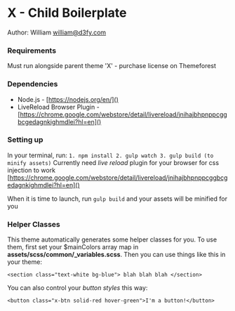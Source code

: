 # X - Child Boilerplate
Author: William <william@d3fy.com>

### Requirements
Must run alongside parent theme 'X' - purchase license on Themeforest

### Dependencies
- Node.js - [https://nodejs.org/en/]()
- LiveReload Browser Plugin - [https://chrome.google.com/webstore/detail/livereload/jnihajbhpnppcggbcgedagnkighmdlei?hl=en]()


### Setting up

In your terminal, run:
`
	1. npm install
	2. gulp watch
  3. gulp build (to minify assets)
`
Currently need *live reload* plugin for your browser for css injection to work [https://chrome.google.com/webstore/detail/livereload/jnihajbhpnppcggbcgedagnkighmdlei?hl=en]()

When it is time to launch, run `gulp build` and your assets will be minified for you

### Helper Classes
This theme automatically generates some helper classes for you. To use them, first set your $mainColors array map in **assets/scss/common/_variables.scss**. Then you can use things like this in your theme:

`<section class="text-white bg-blue"> blah blah blah </section>`

You can also control your *button styles* this way:

`<button class="x-btn solid-red hover-green">I'm a button!</button>`
